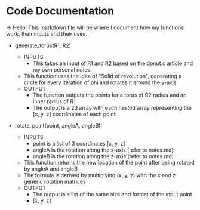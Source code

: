 # Code Documentation
-> Hello! This markdown file will be where I document how my functions work, their inputs and their uses.

* generate_torus(R1, R2)
  * INPUTS
    * This takes an input of R1 and R2 based on the donut.c article and my own personal notes.
  * This function uses the idea of "Solid of revolution", generating a circle for every iteration of phi and rotates it around the y-axis
  * OUTPUT
    * The function outputs the points for a torus of R2 radius and an inner radius of R1
    * The output is a 2d array with each nested array representing the [x, y, z] coordinates of each point

* rotate_point(point, angleA, angleB):
  * INPUTS
    * point is a list of 3 coordinates [x, y, z]
    * angleA is the rotation along the x-axis (refer to notes.md)
    * angleB is the rotation along the z-axis (refer to notes.md)
  * This function returns the new location of the point after being rotated by angleA and angleB
  * The formula is derived by multiplying (x, y, z) with the x and z generic rotation matrices
  * OUTPUT
    * The output is a list of the same size and format of the input point
    * [x, y, z]